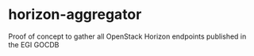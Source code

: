 # horizon-aggregator
Proof of concept to gather all OpenStack Horizon endpoints published in the EGI GOCDB
